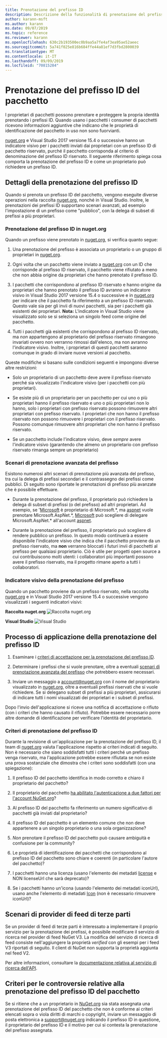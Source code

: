 ```yaml
---
title: Prenotazione del prefisso ID
description: Descrizione della funzionalità di prenotazione del prefisso ID del pacchetto e guida alla creazione.
author: karann-msft
ms.author: karann
ms.date: 09/07/2019
ms.topic: reference
ms.reviewer: karann
ms.openlocfilehash: 630c2b193500ec0b9aa5a7fe4af3ea95ae52aeec
ms.sourcegitcommit: 5a741f025e816b684ffe44a81ef7d3fbd2800039
ms.translationtype: MT
ms.contentlocale: it-IT
ms.lasthandoff: 09/09/2019
ms.locfileid: "70815284"
---
```

# <a name="package-id-prefix-reservation"></a>Prenotazione del prefisso ID del pacchetto

I proprietari di pacchetti possono prenotare e proteggere la propria identità prenotando i prefissi ID. Quando usano i pacchetti i consumer di pacchetti ricevono informazioni aggiuntive che indicano che le proprietà di identificazione del pacchetto in uso non sono fuorvianti. 

[nuget.org](https://www.nuget.org/) e Visual Studio 2017 versione 15.4 o successive hanno un indicatore visivo per i pacchetti inviati dai proprietari con un prefisso ID di pacchetto riservato, purché il pacchetto corrisponda al criterio di denominazione del prefisso ID riservato. Il seguente riferimento spiega cosa comporta la prenotazione del prefisso ID e come un proprietario può richiedere un prefisso ID.

## <a name="id-prefix-reservation-details"></a>Dettagli della prenotazione del prefisso ID

Quando si prenota un prefisso ID del pacchetto, vengono eseguite diverse operazioni nella raccolta [nuget.org](https://www.nuget.org/), nonché in Visual Studio. Inoltre, le prenotazioni dei prefissi ID supportano scenari avanzati, ad esempio l'impostazione di un prefisso come "pubblico", con la delega di subset di prefissi a più proprietari.

### <a name="id-prefix-reservation-on-nugetorg"></a>Prenotazione del prefisso ID in nuget.org

Quando un prefisso viene prenotato in [nuget.org](https://www.nuget.org/), si verifica quanto segue:

1. Una prenotazione del prefisso è associata un proprietario o un gruppo di proprietari in [nuget.org](https://www.nuget.org/).

1. Ogni volta che un pacchetto viene inviato a [nuget.org](https://www.nuget.org/) con un ID che corrisponde al prefisso ID riservato, il pacchetto viene rifiutato a meno che non abbia origine da proprietari che hanno prenotato il prefisso ID.

1. I pacchetti che corrispondono al prefisso ID riservato e hanno origine da proprietari che hanno prenotato il prefisso ID avranno un indicatore visivo in Visual Studio 2017 versione 15.4 o successive e in [nuget.org](https://www.nuget.org/) per indicare che il pacchetto fa riferimento a un prefisso ID riservato. Questo vale sia per gli invii di nuovi pacchetti, sia per i pacchetti già esistenti dei proprietari. **Nota:** L'indicatore in Visual Studio viene visualizzato solo se si seleziona un singolo feed come origine del pacchetto.

1. Tutti i pacchetti già esistenti che corrispondono al prefisso ID riservato, ma *non* appartengono al proprietario del prefisso riservato rimangono invariati ovvero non verranno rimossi dall'elenco, ma non avranno l'indicatore visivo. Inoltre, i proprietari di questi pacchetti saranno comunque in grado di inviare nuove versioni al pacchetto.

Queste modifiche si basano sulle condizioni seguenti e impongono diverse altre restrizioni:

- Solo un proprietario di un pacchetto deve avere il prefisso riservato perché sia visualizzato l'indicatore visivo (per i pacchetti con più proprietari).

- Se esiste più di un proprietario per un pacchetto per cui uno o più proprietari hanno il prefisso riservato e uno o più proprietari non lo hanno, solo i proprietari con prefisso riservato possono rimuovere altri proprietari con prefisso riservato. I proprietari che non hanno il prefisso riservato non possono rimuovere i proprietari con il prefisso riservato. Possono comunque rimuovere altri proprietari che non hanno il prefisso riservato.

- Se un pacchetto include l'indicatore visivo, deve *sempre* avere l'indicatore visivo (garantendo che almeno un proprietario con prefisso riservato rimanga sempre un proprietario)

### <a name="advanced-prefix-reservation-scenarios"></a>Scenari di prenotazione avanzata del prefisso

Esistono numerosi altri scenari di prenotazione più avanzata del prefisso, tra cui la delega di prefissi secondari e il contrassegno dei prefissi come pubblici. Di seguito sono riportate le prenotazioni di prefisso più avanzate che è possibile effettuare. 

- Durante la prenotazione del prefisso, il proprietario può richiedere la delega di subset di prefissi (o del prefisso) ad altri proprietari. Ad esempio, se '[Microsoft](https://www.nuget.org/profiles/microsoft) è proprietario di Microsoft.\*, ma [aspnet](https://www.nuget.org/profiles/aspnet) vuole prenotare Microsoft.AspNet.\*, [Microsoft](https://www.nuget.org/profiles/microsoft) può scegliere di delegare Microsoft.AspNet.\* all'account [aspnet](https://www.nuget.org/profiles/aspnet).

- Durante la prenotazione del prefisso, il proprietario può scegliere di rendere pubblico un prefisso. In questo modo continuerà a essere disponibile l'indicatore visivo che indica che il pacchetto proviene da un prefisso riservato, ma **non** verranno bloccati i futuri invii di pacchetti al prefisso per qualsiasi proprietario. Ciò è utile per progetti open source a cui contribuiscono molti utenti: i collaboratori più importanti possono avere il prefisso riservato, ma il progetto rimane aperto a tutti i collaboratori. 

### <a name="prefix-reservation-visual-indicator"></a>Indicatore visivo della prenotazione del prefisso

Quando un pacchetto proviene da un prefisso riservato, nella raccolta [nuget.org](https://www.nuget.org/) e in Visual Studio 2017 versione 15.4 o successive vengono visualizzati i seguenti indicatori visivi:

**Raccolta nuget.org**
![Raccolta nuget.org](media/nuget-gallery-reserved-prefix.png)

**Visual Studio**
![Visual Studio](media/visual-studio-reserved-prefix.png)

## <a name="id-prefix-reservation-application-process"></a>Processo di applicazione della prenotazione del prefisso ID

1. Esaminare i [criteri di accettazione per la prenotazione del prefisso ID](#id-prefix-reservation-criteria).

2. Determinare i prefissi che si vuole prenotare, oltre a eventuali [scenari di prenotazione avanzata del prefisso](#advanced-prefix-reservation-scenarios) che potrebbero essere necessari.

3. Inviare un messaggio a [account@nuget.org](mailto:account@nuget.org) con il nome del proprietario visualizzato in [nuget.org](https://www.nuget.org/), oltre a eventuali prefissi riservati che si vuole richiedere. Se si delegano subset di prefissi a più proprietari, assicurarsi di indicare tutti i nomi visualizzati dei proprietari e i subset di prefissi.

Dopo l'invio dell'applicazione si riceve una notifica di accettazione o rifiuto (con i criteri che hanno causato il rifiuto). Potrebbe essere necessario porre altre domande di identificazione per verificare l'identità del proprietario.

### <a name="id-prefix-reservation-criteria"></a>Criteri di prenotazione del prefisso ID

Durante la revisione di un'applicazione per la prenotazione del prefisso ID, il team di [nuget.org](https://www.nuget.org/) valuta l'applicazione rispetto ai criteri indicati di seguito. Non è necessario che siano soddisfatti tutti i criteri perché un prefisso venga riservato, ma l'applicazione potrebbe essere rifiutata se non esiste una prova sostanziale che dimostra che i criteri sono soddisfatti (con una spiegazione):

1. Il prefisso ID del pacchetto identifica in modo corretto e chiaro il proprietario del pacchetto?

1. Il proprietario del pacchetto [ha abilitato l'autenticazione a due fattori per l'account NuGet.org](individual-accounts.md#enable-two-factor-authentication-2fa)?

1. Al prefisso ID del pacchetto fa riferimento un numero significativo di pacchetti già inviati dal proprietario?

1. Il prefisso ID del pacchetto è un elemento comune che non deve appartenere a un singolo proprietario o una sola organizzazione?

1. *Non* prenotare il prefisso ID del pacchetto può causare ambiguità e confusione per la community?

1. Le proprietà di identificazione dei pacchetti che corrispondono al prefisso ID del pacchetto sono chiare e coerenti (in particolare l'autore del pacchetto)?

1. I pacchetti hanno una licenza (usano l'elemento dei metadati [license](../reference/nuspec.md#license) e NON licenseUrl che sarà deprecato)?

1. Se i pacchetti hanno un'icona (usando l'elemento dei metadati iconUrl), usano anche l'elemento di metadati [Icon](../reference/nuspec.md#icon) (non è necessario rimuovere iconUrl)?

## <a name="third-party-feed-provider-scenarios"></a>Scenari di provider di feed di terze parti

Se un provider di feed di terze parti è interessato a implementare il proprio servizio per la prenotazione dei prefissi, è possibile modificare il servizio di ricerca nel provider di feed NuGet V3. La modifica del servizio di ricerca di feed consiste nell'aggiungere la proprietà *verified* con gli esempi per i feed V3 riportati di seguito. Il client di NuGet non supporta la proprietà aggiunta nel feed V2.

Per altre informazioni, consultare la [documentazione relativa al servizio di ricerca dell'API](../api/search-query-service-resource.md).

## <a name="package-id-prefix-reservation-dispute-policy"></a>Criteri per le controversie relative alla prenotazione del prefisso ID del pacchetto
Se si ritiene che a un proprietario in [NuGet.org](https://www.nuget.org) sia stata assegnata una prenotazione del prefisso ID del pacchetto che non è conforme ai criteri elencati sopra o viola diritti di marchi o copyright, inviare un messaggio di posta elettronica a [support@nuget.org](mailto:support@nuget.org) indicando il prefisso ID in questione, il proprietario del prefisso ID e il motivo per cui si contesta la prenotazione del prefisso assegnata.

